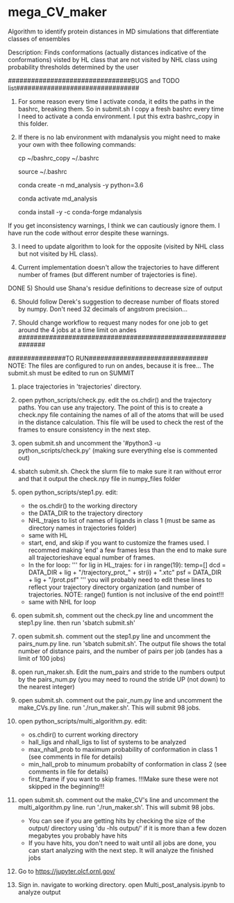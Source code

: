 # mega_CV_maker
Algorithm to identify protein distances in MD simulations that differentiate classes of ensembles


Description:
Finds conformations (actually distances indicative of the conformations) visted by HL class that are not visited by NHL class using probability thresholds determined by the user


################################BUGS and TODO list################################
1) For some reason every time I activate conda, it edits the paths in the bashrc, breaking them. So in submit.sh I copy a fresh bashrc every time I need to activate a conda environment. I put this extra bashrc_copy in this folder.

2) If there is no lab environment with mdanalysis you might need to make your own with thee following commands:

	cp ~/bashrc_copy ~/.bashrc
	
	source ~/.bashrc
	
	conda create -n md_analysis -y python=3.6
	
	conda activate md_analysis
	
	conda install -y -c conda-forge mdanalysis
	
If you get inconsistency warnings, I think we can cautiously ignore them. I have run the code without error despite these warnings.

3) I need to update algorithm to look for the opposite (visited by NHL class but not visited by HL class).

4) Current implementation doesn't allow the trajectories to have different number of frames (but different number of trajectories is fine).

DONE 5) Should use Shana's residue definitions to decrease size of output

6) Should follow Derek's suggestion to decrease number of floats stored by numpy. Don't need 32 decimals of angstrom precision...

7) Should change workflow to request many nodes for one job to get around the 4 jobs at a time limit on andes
#############################################################


###############TO RUN###############################
NOTE: The files are configured to run on andes, because it is free... The submit.sh must be edited to run on SUMMIT

1) place trajectories in 'trajectories' directory.

2) open python_scripts/check.py. edit the os.chdir() and the trajectory paths. You can use any trajectory. The point of this is to create a check.npy file containing the names of all of the atoms that will be used in the distance calculation. This file will be used to check the rest of the frames to ensure consistency in the next step.

3) open submit.sh and uncomment the '#python3 -u python_scripts/check.py' (making sure everything else is commented out)

4) sbatch submit.sh. Check the slurm file to make sure it ran without error and that it output the check.npy file in numpy_files folder

5) open python_scripts/step1.py. edit:
	- the os.chdir() to the working directory
	- the DATA_DIR to the trajectory directory
	- NHL_trajes to list of names of ligands in class 1 (must be same as directory names in trajectories folder)
	- same with HL
	- start, end, and skip if you want to customize the frames used. I recommed making 'end' a few frames less than the end to make sure all trajectorieshave equal number of frames.
	- In the for loop:
		'''
		for lig in HL_trajes:
		    for i in range(19):
		        temp=[]
		        dcd = DATA_DIR + lig + "/trajectory_prot_" + str(i) + ".xtc"
		        psf = DATA_DIR + lig + "/prot.psf"
		'''
		you will probably need to edit these lines to reflect your trajectory directory organization (and number of trajectories. NOTE: range() funtion is not inclusive of the end point!!!
	- same with NHL for loop

6) open submit.sh, comment out the check.py line and uncomment the step1.py line. then run 'sbatch submit.sh'

7) open submit.sh. comment out the step1.py line and uncomment the pairs_num.py line. run 'sbatch submit.sh'. The output file shows the total number of distance pairs, and the number of pairs per job (andes has a limit of 100 jobs)

8) open run_maker.sh. Edit the num_pairs and stride to the numbers output by the pairs_num.py (you may need to round the stride UP (not down) to the nearest integer)

9) open submit.sh. comment out the pair_num.py line and uncomment the make_CVs.py line. run './run_maker.sh'. This will submit 98 jobs.

10) open python_scripts/multi_algorithm.py. edit:
	- os.chdir() to current working directory
	- hall_ligs and nhall_ligs to list of systems to be analyzed 
	- max_nhall_prob to maximum probability of conformation in class 1 (see comments in file for details)
	- min_hall_prob to minumum probabilty of conformation in class 2 (see comments in file for details)
	- first_frame if you want to skip frames. !!!Make sure these were not skipped in the beginning!!!

11) open submit.sh. comment out the make_CV's line and uncomment the multi_algorithm.py line. run './run_maker.sh'. This will submit 98 jobs.
	- You can see if you are getting hits by checking the size of the output/ directory using 'du -hls output/' if it is more than a few dozen megabytes you probably have hits
	- If you have hits, you don't need to wait until all jobs are done, you can start analyzing with the next step. It will analyze the finished jobs

12) Go to https://jupyter.olcf.ornl.gov/

13) Sign in. navigate to working directory. open Multi_post_analysis.ipynb to analyze output 
